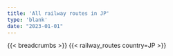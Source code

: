 ```yaml
---
title: 'All railway routes in JP'
type: 'blank'
date: "2023-01-01"
---
```


{{< breadcrumbs >}}
{{< railway_routes country=JP >}}
